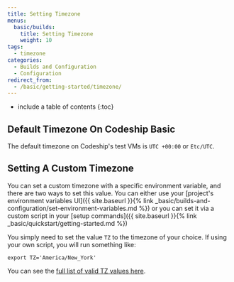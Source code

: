 ```yaml
---
title: Setting Timezone
menus:
  basic/builds:
    title: Setting Timezone
    weight: 10
tags:
  - timezone
categories:
  - Builds and Configuration
  - Configuration
redirect_from:
  - /basic/getting-started/timezone/
---
```


* include a table of contents
{:toc}

## Default Timezone On Codeship Basic

The default timezone on Codeship's test VMs is `UTC +00:00` or `Etc/UTC`.

## Setting A Custom Timezone

You can set a custom timezone with a specific environment variable, and there are two ways to set this value. You can either use your [project's environment variables UI]({{ site.baseurl }}{% link _basic/builds-and-configuration/set-environment-variables.md %}) or you can set it via a custom script in your [setup commands]({{ site.baseurl }}{% link _basic/quickstart/getting-started.md %})

You simply need to set the value `TZ` to the timezone of your choice. If using your own script, you will run something like:

```shell
export TZ='America/New_York'
```

You can see the [full list of valid TZ values here](https://en.wikipedia.org/wiki/List_of_tz_database_time_zones).
